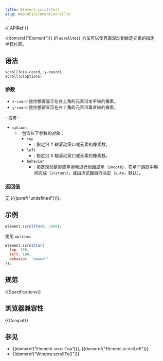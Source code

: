 ```yaml
---
title: Element.scrollTo()
slug: Web/API/Element/scrollTo
---
```


{{ APIRef }}

{{domxref("Element")}} 的 **`scrollTo()`** 方法可以使界面滚动到给定元素的指定坐标位置。

## 语法

```js-nolint
scrollTo(x-coord, y-coord)
scrollTo(options)
```

### 参数

- `x-coord` 是你想要显示在左上角的元素沿水平轴的像素。
- `y-coord` 是你想要显示在左上角的元素沿垂直轴的像素。

\- 或者 -

- `options`
  - : 包含以下参数的对象：
    - `top`
      - : 指定沿 Y 轴滚动窗口或元素的像素数。
    - `left`
      - : 指定沿 X 轴滚动窗口或元素的像素数。
    - `behavior`
      - : 指定滚动是否应平滑地进行动画显示（`smooth`）、在单个跳跃中瞬间完成（`instant`），或由浏览器自行决定（`auto`，默认）。

### 返回值

无 ({{jsxref("undefined")}})。

## 示例

```js
element.scrollTo(0, 1000);
```

使用 `options`:

```js
element.scrollTo({
  top: 100,
  left: 100,
  behavior: 'smooth'
});
```

## 规范

{{Specifications}}

## 浏览器兼容性

{{Compat}}

## 参见

- {{domxref("Element.scrollTop")}}, {{domxref("Element.scrollLeft")}}
- {{domxref("Window.scrollTo()")}}
